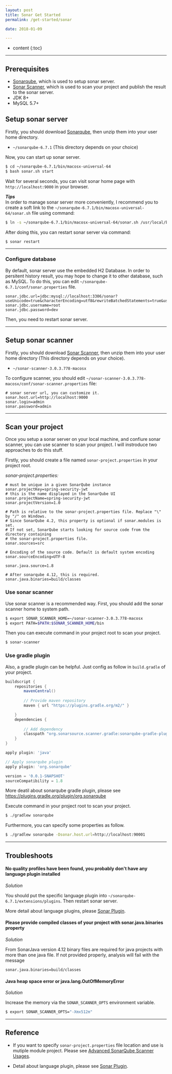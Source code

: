 ```yaml
---
layout: post
title: Sonar Get Started
permalink: /get-started/sonar

date: 2018-01-09

---
```


* content
{:toc}

---

## Prerequisites

- [Sonarqube](https://www.sonarqube.org/downloads/), which is used to setup sonar server.
- [Sonar Scanner](https://docs.sonarqube.org/display/SCAN/Analyzing+with+SonarQube+Scanner), which is used to scan your project and publish the result to the sonar server.
- JDK 8+
- MySQL 5.7+

## Setup sonar server
Firstly, you should download [Sonarqube](https://www.sonarqube.org/downloads/), then unzip them into your user home directory.

- `~/sonarqube-6.7.1`  (This directory depends on your choice)


Now, you can start up sonar server.

```sh
$ cd ~/sonarqube-6.7.1/bin/macosx-universal-64
$ bash sonar.sh start
```

Wait for several seconds, you can visit sonar home page with `http://localhost:9000` in your browser.

***Tips***  
In order to manage sonar server more conveniently, I recommend you to create a soft link to the `~/sonarqube-6.7.1/bin/macosx-universal-64/sonar.sh` file using command: 

```sh
$ ln -s ~/sonarqube-6.7.1/bin/macosx-universal-64/sonar.sh /usr/local/bin/sonar
```

After doing this, you can restart sonar server via command:

```
$ sonar restart
```

---

### Configure database
By default, sonar server use the embedded H2 Database. In order to persitent history result, you may hope to change it to other database, such as MySQL. To do this, you can edit `~/sonarqube-6.7.1/conf/sonar.properties` file.

```properties
sonar.jdbc.url=jdbc:mysql://localhost:3306/sonar?useUnicode=true&characterEncoding=utf8&rewriteBatchedStatements=true&useConfigs=maxPerformance&useSSL=false
sonar.jdbc.username=root
sonar.jdbc.password=dev
```

Then, you need to restart sonar server.

---

## Setup sonar scanner
Firstly, you should download [Sonar Scanner](https://docs.sonarqube.org/display/SCAN/Analyzing+with+SonarQube+Scanner), then unzip them into your user home directory (This directory depends on your choice).

- `~/sonar-scanner-3.0.3.778-macosx`

To configure scanner, you should edit `~/sonar-scanner-3.0.3.778-macosx/conf/sonar-scanner.properties` file: 

```properties
# sonar server url, you can customize it.
sonar.host.url=http://localhost:9000
sonar.login=admin
sonar.password=admin
```

---

## Scan your project
Once you setup a sonar server on your local machine, and confiure sonar scanner, you can use scanner to scan your project. I will instroduce two approaches to do this stuff.

Firstly, you should create a file named `sonar-project.properties` in your project root.

*sonar-project.properties:*

```properties
# must be unique in a given SonarQube instance
sonar.projectKey=spring-security-jwt
# this is the name displayed in the SonarQube UI
sonar.projectName=spring-security-jwt
sonar.projectVersion=1.0

# Path is relative to the sonar-project.properties file. Replace "\" by "/" on Windows.
# Since SonarQube 4.2, this property is optional if sonar.modules is set.
# If not set, SonarQube starts looking for source code from the directory containing
# the sonar-project.properties file.
sonar.sources=src

# Encoding of the source code. Default is default system encoding
sonar.sourceEncoding=UTF-8

sonar.java.source=1.8

# After sonarqube 4.12, this is required.
sonar.java.binaries=build/classes

```

### Use sonar scanner
Use sonar scanner is a recommended way. First, you should add the sonar scanner home to system path.

```sh
$ export SONAR_SCANNER_HOME=~/sonar-scanner-3.0.3.778-macosx
$ export PATH=$PATH:$SONAR_SCANNER_HOME/bin
```

Then you can execute command in your project root to scan your project.

```sh
$ sonar-scanner 
```


### Use gradle plugin
Also, a gradle plugin can be helpful. Just config as follow in `build.gradle` of your project.

```groovy
buildscript {
    repositories {
        mavenCentral()
        
        // Provide maven repository
        maven { url "https://plugins.gradle.org/m2/" }

    }
    dependencies {
    
        // Add dependency
        classpath "org.sonarsource.scanner.gradle:sonarqube-gradle-plugin:2.6.1"
    }
}

apply plugin: 'java'

// Apply sonarqube plugin
apply plugin: 'org.sonarqube'

version = '0.0.1-SNAPSHOT'
sourceCompatibility = 1.8
```

More deatil about sonarqube gradle plugin, please see <https://plugins.gradle.org/plugin/org.sonarqube>

Execute command in your project root to scan your project.

```sh
$ ./gradlew sonarqube
```

Furthermore, you can specify some properties as follow.

```sh
$ ./gradlew sonarqube -Dsonar.host.url=http://localhost:90001
```

---

## Troubleshoots

#### No quality profiles have been found, you probably don't have any language plugin installed

*Solution*

You should put the specific language plugin into `~/sonarqube-6.7.1/extensions/plugins`. Then restart sonar server.

More detail about language plugins, please [Sonar Plugin](https://docs.sonarqube.org/display/PLUG/Plugin+Library).



#### Please provide compiled classes of your project with sonar.java.binaries property

*Solution*

From SonarJava version 4.12 binary files are required for java projects with more than one java file. If not provided properly, analysis will fail with the message

```properties
sonar.java.binaries=build/classes
```

#### Java heap space error or java.lang.OutOfMemoryError

*Solution*

Increase the memory via the `SONAR_SCANNER_OPTS` environment variable.

```sh
$ export SONAR_SCANNER_OPTS="-Xmx512m"
```

---

## Reference

- If you want to specify `sonar-project.properties` file location and use is mutiple module project. Please see [Advanced SonarQube Scanner Usages](https://docs.sonarqube.org/display/SCAN/Advanced+SonarQube+Scanner+Usages).

- Detail about language plugin, please see [Sonar Plugin](https://docs.sonarqube.org/display/PLUG/Plugin+Library).

